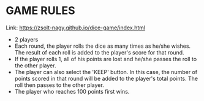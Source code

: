 # GAME RULES

Link: https://zsolt-nagy.github.io/dice-game/index.html 

- 2 players
- Each round, the player rolls the dice as many times as he/she wishes.
  The result of each roll is added to the player's score for that round.
- If the player rolls 1, all of his points are lost and he/she passes the roll to the other player.
- The player can also select the 'KEEP' button.
  In this case, the number of points scored in that round will be added to the player's total points.
  The roll then passes to the other player.
- The player who reaches 100 points first wins.  
